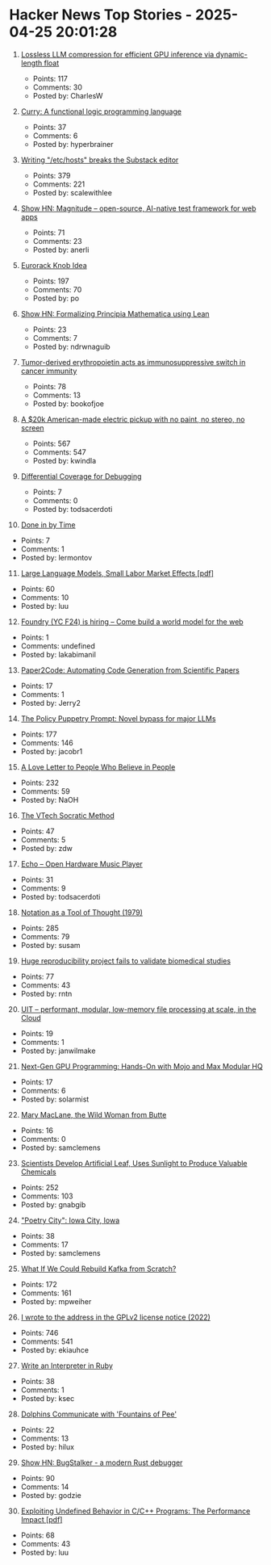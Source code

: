 # Hacker News Top Stories - 2025-04-25 20:01:28

1. [Lossless LLM compression for efficient GPU inference via dynamic-length float](https://arxiv.org/abs/2504.11651)
   - Points: 117
   - Comments: 30
   - Posted by: CharlesW

2. [Curry: A functional logic programming language](https://curry-lang.org/)
   - Points: 37
   - Comments: 6
   - Posted by: hyperbrainer

3. [Writing "/etc/hosts" breaks the Substack editor](https://scalewithlee.substack.com/p/when-etchsts-breaks-your-substack)
   - Points: 379
   - Comments: 221
   - Posted by: scalewithlee

4. [Show HN: Magnitude – open-source, AI-native test framework for web apps](https://github.com/magnitudedev/magnitude)
   - Points: 71
   - Comments: 23
   - Posted by: anerli

5. [Eurorack Knob Idea](https://mitxela.com/projects/euroknob)
   - Points: 197
   - Comments: 70
   - Posted by: po

6. [Show HN: Formalizing Principia Mathematica using Lean](https://github.com/ndrwnaguib/principia)
   - Points: 23
   - Comments: 7
   - Posted by: ndrwnaguib

7. [Tumor-derived erythropoietin acts as immunosuppressive switch in cancer immunity](https://www.science.org/doi/10.1126/science.adr3026)
   - Points: 78
   - Comments: 13
   - Posted by: bookofjoe

8. [A $20k American-made electric pickup with no paint, no stereo, no screen](https://www.theverge.com/electric-cars/655527/slate-electric-truck-price-paint-radio-bezos)
   - Points: 567
   - Comments: 547
   - Posted by: kwindla

9. [Differential Coverage for Debugging](https://research.swtch.com/diffcover)
   - Points: 7
   - Comments: 0
   - Posted by: todsacerdoti

10. [Done in by Time](https://thelampmagazine.com/issues/issue-27/done-in-by-time)
   - Points: 7
   - Comments: 1
   - Posted by: lermontov

11. [Large Language Models, Small Labor Market Effects [pdf]](https://bfi.uchicago.edu/wp-content/uploads/2025/04/BFI_WP_2025-56-1.pdf)
   - Points: 60
   - Comments: 10
   - Posted by: luu

12. [Foundry (YC F24) is hiring – Come build a world model for the web](undefined)
   - Points: 1
   - Comments: undefined
   - Posted by: lakabimanil

13. [Paper2Code: Automating Code Generation from Scientific Papers](https://arxiv.org/abs/2504.17192)
   - Points: 17
   - Comments: 1
   - Posted by: Jerry2

14. [The Policy Puppetry Prompt: Novel bypass for major LLMs](https://hiddenlayer.com/innovation-hub/novel-universal-bypass-for-all-major-llms/)
   - Points: 177
   - Comments: 146
   - Posted by: jacobr1

15. [A Love Letter to People Who Believe in People](https://www.swiss-miss.com/2025/04/a-love-letter-to-people-who-believe-in-people.html)
   - Points: 232
   - Comments: 59
   - Posted by: NaOH

16. [The VTech Socratic Method](https://www.leadedsolder.com/2025/04/22/vtech-socrates-pickup.html)
   - Points: 47
   - Comments: 5
   - Posted by: zdw

17. [Echo – Open Hardware Music Player](https://github.com/amachronic/echoplayer)
   - Points: 31
   - Comments: 9
   - Posted by: todsacerdoti

18. [Notation as a Tool of Thought (1979)](https://www.jsoftware.com/papers/tot.htm)
   - Points: 285
   - Comments: 79
   - Posted by: susam

19. [Huge reproducibility project fails to validate biomedical studies](https://www.nature.com/articles/d41586-025-01266-x)
   - Points: 77
   - Comments: 43
   - Posted by: rntn

20. [UIT – performant, modular, low-memory file processing at scale, in the Cloud](https://github.com/janwilmake/uit)
   - Points: 19
   - Comments: 1
   - Posted by: janwilmake

21. [Next-Gen GPU Programming: Hands-On with Mojo and Max Modular HQ](https://www.youtube.com/live/uul6hZ5NXC8?si=mKxZJy2xAD-rOc3g)
   - Points: 17
   - Comments: 6
   - Posted by: solarmist

22. [Mary MacLane, the Wild Woman from Butte](https://publicdomainreview.org/essay/i-am-making-the-world-my-confessor/)
   - Points: 16
   - Comments: 0
   - Posted by: samclemens

23. [Scientists Develop Artificial Leaf, Uses Sunlight to Produce Valuable Chemicals](https://newscenter.lbl.gov/2025/04/24/scientists-develop-artificial-leaf-that-uses-sunlight-to-produce-valuable-chemicals/)
   - Points: 252
   - Comments: 103
   - Posted by: gnabgib

24. ["Poetry City": Iowa City, Iowa](https://www.publicbooks.org/poetry-city-iowa-city-iowa/)
   - Points: 38
   - Comments: 17
   - Posted by: samclemens

25. [What If We Could Rebuild Kafka from Scratch?](https://www.morling.dev/blog/what-if-we-could-rebuild-kafka-from-scratch/)
   - Points: 172
   - Comments: 161
   - Posted by: mpweiher

26. [I wrote to the address in the GPLv2 license notice (2022)](https://code.mendhak.com/gpl-v2-address-letter/)
   - Points: 746
   - Comments: 541
   - Posted by: ekiauhce

27. [Write an Interpreter in Ruby](https://speakerdeck.com/marioariasc/write-an-interpreter-in-ruby)
   - Points: 38
   - Comments: 1
   - Posted by: ksec

28. [Dolphins Communicate with 'Fountains of Pee'](https://www.scientificamerican.com/article/dolphins-communicate-with-fountains-of-pee/)
   - Points: 22
   - Comments: 13
   - Posted by: hilux

29. [Show HN: BugStalker - a modern Rust debugger](https://github.com/godzie44/BugStalker)
   - Points: 90
   - Comments: 14
   - Posted by: godzie

30. [Exploiting Undefined Behavior in C/C++ Programs: The Performance Impact [pdf]](https://web.ist.utl.pt/nuno.lopes/pubs/ub-pldi25.pdf)
   - Points: 68
   - Comments: 43
   - Posted by: luu

